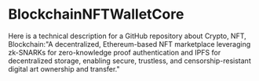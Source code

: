 # BlockchainNFTWalletCore
Here is a technical description for a GitHub repository about Crypto, NFT, Blockchain:"A decentralized, Ethereum-based NFT marketplace leveraging zk-SNARKs for zero-knowledge proof authentication and IPFS for decentralized storage, enabling secure, trustless, and censorship-resistant digital art ownership and transfer."
